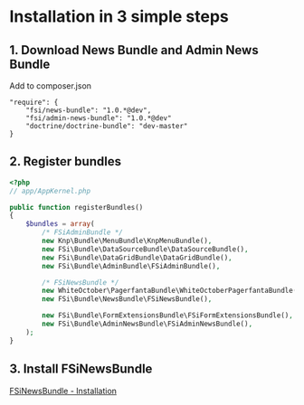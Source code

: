 # Installation in 3 simple steps

## 1. Download News Bundle and Admin News Bundle

Add to composer.json

```
"require": {
    "fsi/news-bundle": "1.0.*@dev",
    "fsi/admin-news-bundle": "1.0.*@dev"
    "doctrine/doctrine-bundle": "dev-master"
}
```

## 2. Register bundles

```php
<?php
// app/AppKernel.php

public function registerBundles()
{
    $bundles = array(
        /* FSiAdminBundle */
        new Knp\Bundle\MenuBundle\KnpMenuBundle(),
        new FSi\Bundle\DataSourceBundle\DataSourceBundle(),
        new FSi\Bundle\DataGridBundle\DataGridBundle(),
        new FSi\Bundle\AdminBundle\FSiAdminBundle(),

        /* FSiNewsBundle */
        new WhiteOctober\PagerfantaBundle\WhiteOctoberPagerfantaBundle(),
        new FSi\Bundle\NewsBundle\FSiNewsBundle(),

        new FSi\Bundle\FormExtensionsBundle\FSiFormExtensionsBundle(),
        new FSi\Bundle\AdminNewsBundle\FSiAdminNewsBundle(),
    );
}
```

## 3. Install FSiNewsBundle

[FSiNewsBundle - Installation](https://github.com/fsi-open/news-bundle/blob/master/Resources/doc/installation.md)
